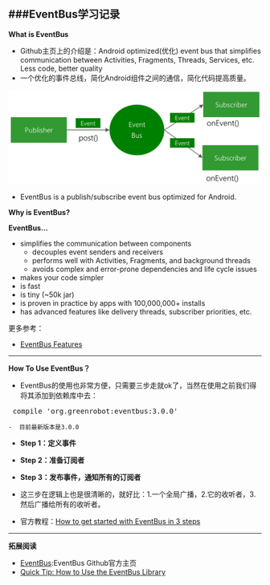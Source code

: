 ###EventBus学习记录
---

**What is EventBus**

-  Github主页上的介绍是：Android optimized(优化) event bus that simplifies communication between Activities, Fragments, Threads, Services, etc. Less code, better quality
-  一个优化的事件总线，简化Android组件之间的通信，简化代码提高质量。

![EventBus](https://github.com/greenrobot/EventBus/blob/master/EventBus-Publish-Subscribe.png)

-  EventBus is a publish/subscribe event bus optimized for Android.


**Why is EventBus?**

**EventBus...**

-  simplifies the communication between components
	-  decouples event senders and receivers
	-  performs well with Activities, Fragments, and background threads
	-  avoids complex and error-prone dependencies and life cycle issues
-  makes your code simpler
-  is fast
-  is tiny (~50k jar)
-  is proven in practice by apps with 100,000,000+ installs
-  has advanced features like delivery threads, subscriber priorities, etc.

更多参考：

-  [EventBus Features](http://greenrobot.org/eventbus/features/)
-  --

**How To Use EventBus？**

-  EventBus的使用也非常方便，只需要三步走就ok了，当然在使用之前我们得将其添加到依赖库中去：
<pre>
 compile 'org.greenrobot:eventbus:3.0.0'
</pre>
	-  目前最新版本是3.0.0
	
-  **Step 1：定义事件**
-  **Step 2：准备订阅者**
-  **Step 3：发布事件，通知所有的订阅者**
-  这三步在逻辑上也是很清晰的，就好比：1.一个全局广播，2.它的收听者，3.然后广播给所有的收听者。

-  官方教程：[How to get started with EventBus in 3 steps](http://greenrobot.org/eventbus/documentation/how-to-get-started/)

----

**拓展阅读**

-  [EventBus](https://github.com/greenrobot/EventBus):EventBus Github官方主页
-  [Quick Tip: How to Use the EventBus Library
](http://code.tutsplus.com/tutorials/quick-tip-how-to-use-the-eventbus-library--cms-22694)